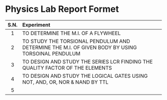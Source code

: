 # Physics Lab Report Formet

| S.N. | **Experiment**                                                                                   |
| :--: | :----------------------------------------------------------------------------------------------- |
|  1   | TO DETERMINE THE M.I. OF A FLYWHEEL                                                              |
|  2   | TO STUDY THE TORSIONAL PENDULUM AND DETERMINE THE M.I. OF GIVEN BODY BY USING TORSOINAL PENDULUM |
|  3   | TO DESIGN AND STUDY THE SERIES LCR FINDING THE QUALITY FACTOR OF THE ELEMENTS                    |
|  4   | TO DESIGN AND STUDY THE LOGICAL GATES USING NOT, AND, OR, NOR & NAND BY TTL                      |
|  5   |                                                                                                  |
